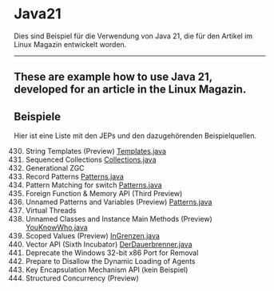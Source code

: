 # Java21

Dies sind Beispiel für die Verwendung von Java 21, die für den Artikel
im Linux Magazin entwickelt worden. 

----
These are example how to use Java 21, developed for an article
in the Linux Magazin.
----


## Beispiele

Hier ist eine Liste mit den JEPs und den dazugehörenden Beispielquellen.

430. 	String Templates (Preview) [Templates.java](src/main/java/de/groygroy/linuxmagazin/java21/Templates.java)
431. 	Sequenced Collections [Collections.java](src/main/java/de/groygroy/linuxmagazin/java21/Collections.java)
439. 	Generational ZGC
440. 	Record Patterns [Patterns.java](src/main/java/de/groygroy/linuxmagazin/java21/Patterns.java)
441. 	Pattern Matching for switch [Patterns.java](src/main/java/de/groygroy/linuxmagazin/java21/Patterns.java)
442. 	Foreign Function & Memory API (Third Preview)
443. 	Unnamed Patterns and Variables (Preview) [Patterns.java](src/main/java/de/groygroy/linuxmagazin/java21/Patterns.java)
444. 	Virtual Threads
445. 	Unnamed Classes and Instance Main Methods (Preview) [YouKnowWho.java](src/main/java/de/groygroy/linuxmagazin/java21/YouKnowWho.java)
446. 	Scoped Values (Preview) [InGrenzen.java](src/main/java/de/groygroy/linuxmagazin/java21/InGrenzen.java)
448. 	Vector API (Sixth Incubator) [DerDauerbrenner.java](src/main/java/de/groygroy/linuxmagazin/java21/DerDauebrenner.java)
449. 	Deprecate the Windows 32-bit x86 Port for Removal
451. 	Prepare to Disallow the Dynamic Loading of Agents
452. 	Key Encapsulation Mechanism API (kein Beispiel)
453. 	Structured Concurrency (Preview) 

